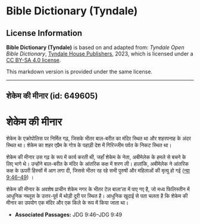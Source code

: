 # Bible Dictionary (Tyndale)

## License Information

**Bible Dictionary (Tyndale)** is based on and adapted from: _Tyndale Open Bible Dictionary_, [Tyndale House Publishers](https://tyndaleopenresources.com/), 2023, which is licensed under a [CC BY-SA 4.0 license](https://creativecommons.org/licenses/by-sa/4.0/legalcode.en).

This markdown version is provided under the same license.



--------------------------------

## शेकेम की मीनार (id: 649605)

शेकेम की मीनार
==============

शेकेम के एक्रोपोलिस पर निर्मित गढ़, जिसके भीतर बाल\-बरीत का मंदिर स्थित था और शहरपनाह के अंदर स्थित था। शेकेम का शहर एप्रैम के गोत्र के पहाड़ी देश में गिरिज्जीम पर्वत के निकट स्थित था।

शेकेम की मीनार उस गढ़ के रूप में कार्य करती थी, जहाँ शेकेम के नेता, अबीमेलेक के हमले से बचने के लिए भागे थे। उन्होंने बाल\-बरीत के मंदिर के आंतरिक कक्ष में शरण ली। हालांकि, अबीमेलेक ने आंतरिक कक्ष के ऊपरी हिस्सों में आग लगा दी, जिससे भीतर रह रहे सभी पुरुषों और महिलाओं की मृत्यु हो गई ([न्या 9:46–49](https://ref.ly/Judg9:46-Judg9:49)) ।

शेकेम की मीनार के अवशेष प्राचीन शेकेम नगर के भीतर टेल बाला’ता में पाए गए है, जो मध्य फिलिस्तीन में आधुनिक नब्लूस के उत्तर\-पूर्व में थोड़ी दूरी पर स्थित है। आधुनिक खुदाई से पता चलता है कि शेकेम की मीनार का उपयोग एक मंदिर और एक किले के रूप में किया जाता था।

* **Associated Passages:** JDG 9:46–JDG 9:49


